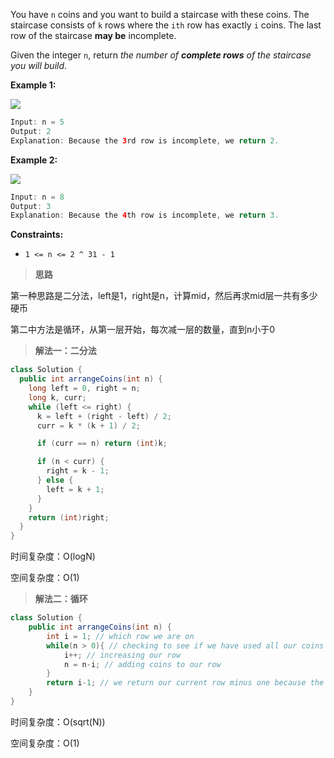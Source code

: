 You have `n` coins and you want to build a staircase with these coins. The staircase consists of `k` rows where the `ith` row has exactly `i` coins. The last row of the staircase **may be** incomplete.

Given the integer `n`, return *the number of **complete rows** of the staircase you will build*.

**Example 1:**

![](https://typora-us.oss-us-west-1.aliyuncs.com/arrangecoins1-grid.jpg)

```java
Input: n = 5
Output: 2
Explanation: Because the 3rd row is incomplete, we return 2.
```

**Example 2:**

![](https://typora-us.oss-us-west-1.aliyuncs.com/arrangecoins2-grid.jpg)

```java
Input: n = 8
Output: 3
Explanation: Because the 4th row is incomplete, we return 3.
```

**Constraints:**

- `1 <= n <= 2 ^ 31 - 1`

> **思路**

第一种思路是二分法，left是1，right是n，计算mid，然后再求mid层一共有多少硬币

第二中方法是循环，从第一层开始，每次减一层的数量，直到n小于0

> **解法一：二分法**

```java
class Solution {
  public int arrangeCoins(int n) {
    long left = 0, right = n;
    long k, curr;
    while (left <= right) {
      k = left + (right - left) / 2;
      curr = k * (k + 1) / 2;

      if (curr == n) return (int)k;

      if (n < curr) {
        right = k - 1;
      } else {
        left = k + 1;
      }
    }
    return (int)right; 
  }
}
```

时间复杂度：O(logN)

空间复杂度：O(1)

> **解法二：循环**

```java
class Solution {
    public int arrangeCoins(int n) {
        int i = 1; // which row we are on
		while(n > 0){ // checking to see if we have used all our coins
			i++; // increasing our row
			n = n-i; // adding coins to our row
		}
		return i-1; // we return our current row minus one because the last row is our completed row
    }
}
```

时间复杂度：O(sqrt(N))

空间复杂度：O(1)